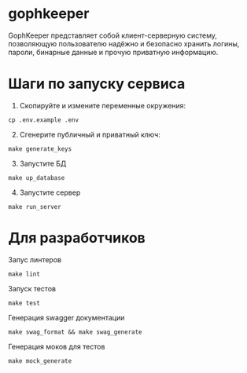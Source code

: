 # gophkeeper
GophKeeper представляет собой клиент-серверную систему, позволяющую пользователю надёжно и безопасно хранить логины, пароли, бинарные данные и прочую приватную информацию.

# Шаги по запуску сервиса
1. Скопируйте и измените переменные окружения:
```
cp .env.example .env
```
2. Сгенерите публичный и приватный ключ:
```
make generate_keys
```
3. Запустите БД
```
make up_database
```
4. Запустите сервер
```
make run_server
```

# Для разработчиков
Запус линтеров
```
make lint
```
Запуск тестов
```
make test
```
Генерация swagger документации
```
make swag_format && make swag_generate
```
Генерация моков для тестов
```
make mock_generate
```
